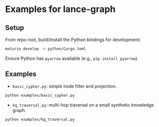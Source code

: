 # Examples for lance-graph

## Setup

From repo root, build/install the Python bindings for development:

```bash
maturin develop -m python/Cargo.toml
```

Ensure Python has `pyarrow` available (e.g., `pip install pyarrow`).

## Examples

- `basic_cypher.py`: simple node filter and projection.

```bash
python examples/basic_cypher.py
```

- `kg_traversal.py`: multi-hop traversal on a small synthetic knowledge graph.

```bash
python examples/kg_traversal.py
```


